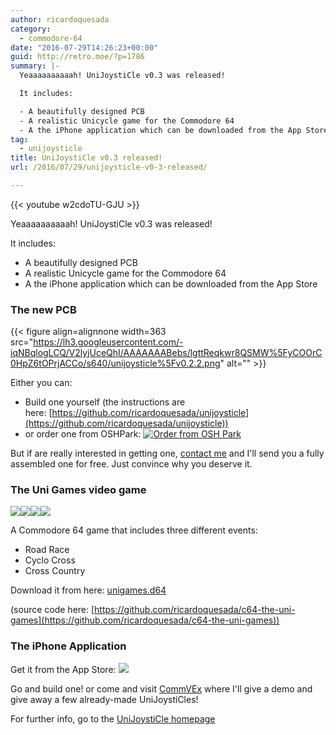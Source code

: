 ```yaml
---
author: ricardoquesada
category:
  - commodore-64
date: "2016-07-29T14:26:23+00:00"
guid: http://retro.moe/?p=1786
summary: |-
  Yeaaaaaaaaaah! UniJoystiCle v0.3 was released!

  It includes:

  - A beautifully designed PCB
  - A realistic Unicycle game for the Commodore 64
  - A the iPhone application which can be downloaded from the App Store
tag:
  - unijoysticle
title: UniJoystiCle v0.3 released!
url: /2016/07/29/unijoysticle-v0-3-released/

---
```

{{< youtube w2cdoTU-GJU >}}

Yeaaaaaaaaaah! UniJoystiCle v0.3 was released!

It includes:

- A beautifully designed PCB
- A realistic Unicycle game for the Commodore 64
- A the iPhone application which can be downloaded from the App Store

### The new PCB

{{< figure align=alignnone width=363 src="https://lh3.googleusercontent.com/-iqNBqlogLCQ/V2lyjUceQhI/AAAAAAABebs/lgttReqkwr8QSMW%5FyCOOrC0HpZ6tOPrjACCo/s640/unijoysticle%5Fv0.2.2.png" alt="" >}}

Either you can:

- Build one yourself (the instructions are here: [https://github.com/ricardoquesada/unijoysticle](https://github.com/ricardoquesada/unijoysticle))
- or order one from OSHPark: [![Order from OSH Park](https://oshpark.com/assets/badge-5b7ec47045b78aef6eb9d83b3bac6b1920de805e9a0c227658eac6e19a045b9c.png)](https://oshpark.com/shared_projects/JTZ3EO66)

But if are really interested in getting one, [contact me](https://twitter.com/ricardoquesada) and I'll send you a fully assembled one for free. Just convince why you deserve it.

### The Uni Games video game

![](https://lh3.googleusercontent.com/-yQCSKtv_UFQ/V5ZT_h0yFAI/AAAAAAABe3E/Fl05UFVwqC4FJntd4D005A3Xo6l38mx9ACCo/s288/capture1.png)![](https://lh3.googleusercontent.com/-8hNjbAZFeQQ/V5ZT_lzJWEI/AAAAAAABe3E/HecbaqDsNugrreHxVW1mrc9akekzJs4lwCCo/s288/capture2.png)![](https://lh3.googleusercontent.com/-qYOFLfHu_Ac/V5ZU1lnd5-I/AAAAAAABe3I/I_Z5D8jKFc80eqEcHOYNPeda7Pq-_fuigCCo/s288/capture5.png)![](https://lh3.googleusercontent.com/-ce3uigCabI8/V5ZT_odzEcI/AAAAAAABe3E/7rGKfDu4KnYR7HLXgLlnyGBSVQN3wQ7PQCCo/s288/capture3.png)

A Commodore 64 game that includes three different events:

- Road Race
- Cyclo Cross
- Cross Country

Download it from here: [unigames.d64](https://github.com/ricardoquesada/c64-the-uni-games/raw/master/bin/unigames.d64)

(source code here: [https://github.com/ricardoquesada/c64-the-uni-games](https://github.com/ricardoquesada/c64-the-uni-games))

### The iPhone Application

Get it from the App Store: [![](https://lh3.googleusercontent.com/-688E2CSvrkU/V3soSoi1n2I/AAAAAAABev0/bVI25Tctd2E2uuWFdmDHgk5Ce4LsESyvACCo/s800/Download_on_the_App_Store_Badge_US-UK_135x40.png)](https://itunes.apple.com/us/app/unijoysticle-controller/id1130131741?mt=8)

Go and build one! or come and visit [CommVEx](http://www.portcommodore.com/dokuwiki/doku.php?id=commvex:start) where I'll give a demo and give away a few already-made UniJoystiCles!

For further info, go to the [UniJoystiCle homepage](/unijoysticle/)

